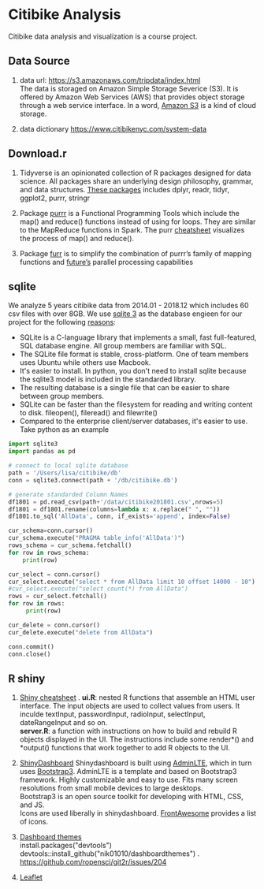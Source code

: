 # Citibike Analysis
Citibike data analysis and visualization is a course project. 

## Data Source
1. data url: https://s3.amazonaws.com/tripdata/index.html   
   The data is storaged on Amazon Simple Storage Severice (S3). It is offered by Amazon Web Services (AWS) that provides object storage through a web service interface. In a word, [Amazon S3](https://aws.amazon.com/s3/) is a kind of cloud storage. 

2. data dictionary https://www.citibikenyc.com/system-data 

## Download.r 
1. Tidyverse is an opinionated collection of R packages designed for data science. All packages share an underlying design philosophy, grammar, and data structures. [These packages](https://www.tidyverse.org/packages/) includes dplyr, readr, tidyr, ggplot2, purrr, stringr 

2. Package [purrr](https://purrr.tidyverse.org/) is  a Functional Programming Tools which include the map() and reduce() functions instead of using for loops. 
They are similar to the MapReduce functions in Spark. The purr [cheatsheet](https://github.com/rstudio/cheatsheets/blob/master/purrr.pdf) visualizes the process of map() and reduce(). 

3. Package [furr]() is to simplify the combination of purrr’s family of mapping functions and [future’s](https://cran.r-project.org/web/packages/future/vignettes/future-1-overview.html) parallel processing capabilities

## sqlite
We analyze 5 years citibike data from 2014.01 - 2018.12 which includes 60 csv files with over 8GB. We use [sqlite 3](https://www.sqlite.org/index.html) as the database engieen for our project for the following [reasons](https://www.sqlite.org/whentouse.html):  
* SQLite is a C-language library that implements a small, fast full-featured, SQL database engine. All group members are familiar with SQL.   
* The SQLite file format is stable, cross-platform. One of team members uses Ubuntu while others use Macbook.
* It's easier to install. In python, you don't need to install sqlite because the sqlite3 model is included in the standarded library. 
* The resulting database is a single file that can be easier to share between group members.
* SQLite can be faster than the filesystem for reading and writing content to disk. fileopen(), fileread() and filewrite()
* Compared to the enterprise client/server databases, it's easier to use. Take python as an example 
```python
import sqlite3
import pandas as pd

# connect to local sqlite database
path = '/Users/lisa/citibike/db'
conn = sqlite3.connect(path + '/db/citibike.db')

# generate standarded Column Names
df1801 = pd.read_csv(path+'/data/citibike201801.csv',nrows=5)
df1801 = df1801.rename(columns=lambda x: x.replace(" ", ""))
df1801.to_sql('AllData', conn, if_exists='append', index=False)

cur_schema=conn.cursor()
cur_schema.execute("PRAGMA table_info('AllData')")
rows_schema = cur_schema.fetchall()
for row in rows_schema:
    print(row)

cur_select = conn.cursor()
cur_select.execute("select * from AllData limit 10 offset 14000 - 10")
#cur_select.execute("select count(*) from AllData")
rows = cur_select.fetchall()
for row in rows:
     print(row)

cur_delete = conn.cursor()
cur_delete.execute("delete from AllData")

conn.commit()
conn.close()
```
## R shiny
1. [Shiny cheatsheet](https://shiny.rstudio.com/images/shiny-cheatsheet.pdf) . 
    **ui.R**: nested R functions that assemble an HTML user interface. The input objects are used to collect values from users. It inculde textInput, passwordInput, radioInput, selectInput, dateRangeInput and so on.   
    **server.R**: a function with instructions on how to build and rebuild R objects displayed in the UI. The instructions include some render*() and *output() functions that work together to add R objects to the UI. 
    
2. [ShinyDashboard](https://rstudio.github.io/shinydashboard/index.html)
   Shinydashboard is built using [AdminLTE](https://github.com/ColorlibHQ/AdminLTE), which in turn uses [Bootstrap3](https://getbootstrap.com/).
   AdminLTE is a template and based on Bootstrap3 framework. Highly customizable and easy to use. Fits many screen resolutions from small mobile devices to large desktops.    
   Bootstrap3 is an open source toolkit for developing with HTML, CSS, and JS.  
   Icons are used liberally in shinydashboard. [FrontAwesome](https://fontawesome.com/icons?from=io) provides a list of icons. 
3. [Dashboard themes](https://github.com/nik01010/dashboardthemes)   
   install.packages("devtools")  
   devtools::install_github("nik01010/dashboardthemes") . 
   https://github.com/ropensci/git2r/issues/204   
4. [Leaflet](https://rstudio.github.io/leaflet/map_widget.html)

